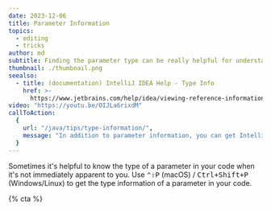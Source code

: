 ```yaml
---
date: 2023-12-06
title: Parameter Information
topics:
  - editing
  - tricks
author: md
subtitle: Finding the parameter type can be really helpful for understanding your code.
thumbnail: ./thumbnail.png
seealso:
  - title: (documentation) IntelliJ IDEA Help - Type Info
    href: >-
      https://www.jetbrains.com/help/idea/viewing-reference-information.html#type-info
video: "https://youtu.be/OIJLa6rixdM"
callToAction:
  {
    url: "/java/tips/type-information/",
    message: "In addition to parameter information, you can get IntelliJ IDEA to give you type information too!",
  }
---
```


Sometimes it's helpful to know the type of a parameter in your code when it's not immediately apparent to you. Use <kbd>⌃⇧P</kbd> (macOS) / <kbd>Ctrl+Shift+P</kbd> (Windows/Linux) to get the type information of a parameter in your code.

{% cta %}
